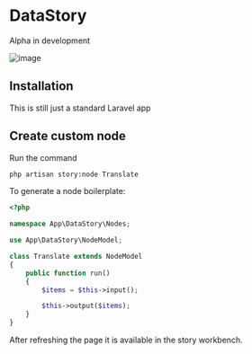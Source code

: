 # DataStory
Alpha in development

![image](https://user-images.githubusercontent.com/3457668/100412714-af94bf00-3075-11eb-9f6b-143fe77e4592.png)

## Installation
This is still just a standard Laravel app

## Create custom node
Run the command
```bash
php artisan story:node Translate
```

To generate a node boilerplate:

```php
<?php

namespace App\DataStory\Nodes;

use App\DataStory\NodeModel;

class Translate extends NodeModel
{
    public function run()
    {
        $items = $this->input();

        $this->output($items);
    }
}
```

After refreshing the page it is available in the story workbench.
